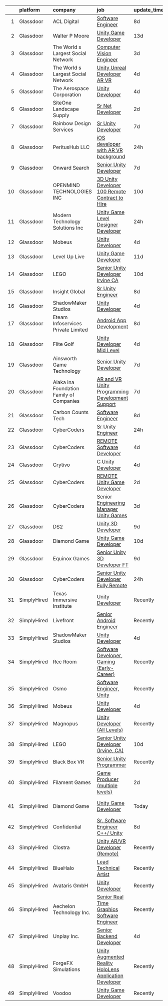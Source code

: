 

|    | platform    | company                                  | job                                                                                                                                                                                                                                                                                                                                                                                                                                                                                                                                                                                                                                                                                                                                                                                                                                                                                                                                                                                                                                                                                                                                                                                                                                                                                                                                                                                                  | update_time   | location                    |
|---:|:------------|:-----------------------------------------|:-----------------------------------------------------------------------------------------------------------------------------------------------------------------------------------------------------------------------------------------------------------------------------------------------------------------------------------------------------------------------------------------------------------------------------------------------------------------------------------------------------------------------------------------------------------------------------------------------------------------------------------------------------------------------------------------------------------------------------------------------------------------------------------------------------------------------------------------------------------------------------------------------------------------------------------------------------------------------------------------------------------------------------------------------------------------------------------------------------------------------------------------------------------------------------------------------------------------------------------------------------------------------------------------------------------------------------------------------------------------------------------------------------|:--------------|:----------------------------|
|  1 | Glassdoor   | ACL Digital                              | [Software Engineer](https://www.glassdoor.com/partner/jobListing.htm?pos=108&ao=1110586&s=58&guid=0000018229d2080c9331d60a79d32f85&src=GD_JOB_AD&t=SR&vt=w&ea=1&cs=1_046fd921&cb=1658559007086&jobListingId=1008006504066&cpc=2CAED5C921A5F994&jrtk=3-0-1g8kt421qk258801-1g8kt4228ghqh800-0e715c5c72a96dce--6NYlbfkN0Aba5oU64R_O9Kj8y6RMdSSFXuPwn88DcWu9IRDlipDHjxHIIFB0atBqVJ04z1yB3_TM3wiBreOqB1UT_fuMUZuFZWDeTse1ISPNdbzmukxmEuhJ-e3BL4lvVlNNrOuLCj9oVNZ2nxbeeqgJoi_wqtfBziHSvLfgEr6AcZalS84NdPxC2agnxBRphB8k5orhzJFBb_IVt1bLPzgMab6am1g7ne4ltmCfBiBM_iQ8nsG7ytxo3Indk_QP6lemweuOXMntTcVzYXmo8IBJ0dumLxMN3LMj8SWPTFJwxaGIfn4s7nveOny5ozz2zieEdqBVv4smfKIFBAIPSJrX-_vdEHZ465esu6WnjunRU5Ch1Aci6Sz7O6CCQpip1aJ6VXpvBYnlUdvmiAFHpgJrijS0NxBUwzhKWFYKtbWNM7u5-jQxl_pSyGEoT9sFjnqED1vead0xa_UEJZVI7cP8BXsF47_rt2_3-03ECzw0Gd43OjkxEsd8CV70w9z)                                                                                                                                                                                                                                                                                                                                                                                                                                                                                                                                                         | 8d            | San Diego, CA               |
|  2 | Glassdoor   | Walter P Moore                           | [Unity Game Developer](https://www.glassdoor.com/partner/jobListing.htm?pos=123&ao=1136043&s=58&guid=0000018229d2080c9331d60a79d32f85&src=GD_JOB_AD&t=SR&vt=w&cs=1_f6ad348a&cb=1658559007087&jobListingId=1007994178150&jrtk=3-0-1g8kt421qk258801-1g8kt4228ghqh800-a406b2601580dbc4-)                                                                                                                                                                                                                                                                                                                                                                                                                                                                                                                                                                                                                                                                                                                                                                                                                                                                                                                                                                                                                                                                                                                | 13d           | Houston, TX                 |
|  3 | Glassdoor   | The World s Largest Social Network       | [Computer Vision Engineer](https://www.glassdoor.com/partner/jobListing.htm?pos=115&ao=1110586&s=58&guid=0000018229d2080c9331d60a79d32f85&src=GD_JOB_AD&t=SR&vt=w&ea=1&cs=1_a06f75c3&cb=1658559007087&jobListingId=1008016092333&cpc=44CD5376B8534B8F&jrtk=3-0-1g8kt421qk258801-1g8kt4228ghqh800-c21374c0df2462de--6NYlbfkN0DSgjPPcnEdvoK3uuxfISLALE6pB1FR7YSHOr_tSg5_QGIhoz_2VqUepdcKLBLI_zSI5rPHLCmBGW7I1SK_7udTTJ3BXAPBxGEILkgmIHY-EsfBgN6v5C_THtSc2Nx7LlTPzmSznimamg2CYkT-E55Rwvn-jHTb3lK1wU_oRUkMEwwdf5MRqFvlgJg36Udg6YxlVk-KV5cFQB4MBhi7J3rg0zXV3hP-MV7OPhwkpFUGOgS0uVbzR27-dMR3mZPKmm5hE__ZPxdpfi6AUjjhzsm4EB4P7K0gaGxTIfm39X328En3Fnxwwf5q9l6FiR-P4mOSJ3H13LR06p1xTiO8M92kv7cjVFI3NRCvsCSfAc7ylklSOTzFEP-cEwoi5anuc4C7Lysoayr-JXUF1uHCPs77lEgH9Fji3YSTAWALWd3Q46kyrIz_rxG5fGt36m7yBAwzNssY8kwgtEgqmb5C_zrGvipPwPpXgg94fV1ig7VBYag4gCiF1z3RwK4YnblRPWmplPzKpNxZUmRG2YHkxlozuMukiRjQ8ebGzcvKbMGRsuh-rhwFmRs_zy0KohhsNAS5NncrEBRHGA2uNNs5y90f)                                                                                                                                                                                                                                                                                                                                                                                                                                                  | 3d            | Denver, CO                  |
|  4 | Glassdoor   | The World s Largest Social Network       | [Unity Unreal Developer  AR VR ](https://www.glassdoor.com/partner/jobListing.htm?pos=112&ao=1110586&s=58&guid=0000018229d2080c9331d60a79d32f85&src=GD_JOB_AD&t=SR&vt=w&ea=1&cs=1_e22f644f&cb=1658559007086&jobListingId=1008012651983&cpc=9DC6E4D8324653EE&jrtk=3-0-1g8kt421qk258801-1g8kt4228ghqh800-6a9687f16436b173--6NYlbfkN0DSgjPPcnEdvoK3uuxfISLALE6pB1FR7YSHOr_tSg5_QGIhoz_2VqUepdcKLBLI_zRvkDZhvtF_k8miCmwKmbQ_d86ghCkWK5Iyn9zY4XJYRa_cJlbg1rLK4zZUQXMOjDscXw6-RhjxJQyns7_2qNLXsUWksOCT123nD7wpF_Hivl8vz11EM2MF2nsAlUo6apAFKHfbMmwq9ICtX98QC3UEkrv0cD4muE3dKRt9wk7X6dVU-UUdNb2XkTWOb61i9y5dt08HkdCuDis-xJmCyhYmz6DZ49xD-AQ5cF9ycXlfBeSdDVdJD_4hfVhUBNTX-e65Hv9Co83xOjqIfS7cSY3T2VeMeIJQckUw-uJG8Vdl-Xbjn-bglJzAARofklj1LO46SyXC6BNcH9kO40DA2YTqHpjkX6h3J3oj-yHTOYPMQj0FtpXDKcIMv6_1nJtN2gHi9sANCTtvAMx8sQECYLFw-wBZkxW32NU6RVVYG8749fSwZTESopL_znB-XV5o0bhz00X1T2pbUIAkweo7E7XH8GTmqGO46ni5q5vRVS8IsLdnNUcsvs5nWDywb7DBsDzZ3vCvnvgTiRCdx19HhXpl)                                                                                                                                                                                                                                                                                                                                                                                                                                            | 4d            | Sausalito, CA               |
|  5 | Glassdoor   | The Aerospace Corporation                | [Unity Developer](https://www.glassdoor.com/partner/jobListing.htm?pos=124&ao=1136043&s=58&guid=0000018229d2080c9331d60a79d32f85&src=GD_JOB_AD&t=SR&vt=w&cs=1_4caa39d1&cb=1658559007088&jobListingId=1008012132764&jrtk=3-0-1g8kt421qk258801-1g8kt4228ghqh800-fef2804917813571-)                                                                                                                                                                                                                                                                                                                                                                                                                                                                                                                                                                                                                                                                                                                                                                                                                                                                                                                                                                                                                                                                                                                     | 4d            | El Segundo, CA              |
|  6 | Glassdoor   | SiteOne Landscape Supply                 | [Sr  Net Developer](https://www.glassdoor.com/partner/jobListing.htm?pos=111&ao=1110586&s=58&guid=0000018229d2080c9331d60a79d32f85&src=GD_JOB_AD&t=SR&vt=w&cs=1_cc767d52&cb=1658559007086&jobListingId=1008018293202&cpc=6FC5BA77C9A4CD78&jrtk=3-0-1g8kt421qk258801-1g8kt4228ghqh800-fcc33e705efec28e--6NYlbfkN0BVsixFmlULvrVjrGCDWzEhmv5gBx-GdJJMNrok3jEs-2GpYzHNuS9AlqbVNZYyjALesSuw0uS7Fjr4vmd_0rK20igKMM2wv1N8rCRW9IxxtTGIesTMf7NIRXijbtLBdJ5EjmgkVUiVKqU0ZjPonIn_ZIDusuXV10P68RC2Abvy-qaAF0Pja3jDtG_w-qeJrkjTqOdxppDl0hGiY6adUDC8qSlo-F_weU2AflEaspotkQ214dXN1MJ_1Vbnkc_Cq1gZAxpzUuM3_yOYL1flNX5ixU-3wKiiLxC4Y98lz-DTfUA7Y9cCdlBRB22Ftaav5XzK3h-DKvfH5jtF3Of6oD9kYqrH2OxfCcVX_Ymfj-qctJqAH1FpSVjiYL0NlZCLB4dscqF2r6UVwhSV1lzLPt-2K4Ffp9pnTA_xoIVKvvyx0P96KRYZEhp3ynRK_szoDttYzNilXuDQSgDj5Sgt4-HtCcwdePx7oeJl-LwO5czJEzJstKlFTOyVp8C1koNCq2o_etv2F-V2f6IyqpUfgaVaSCEtueGj37fafyOHqalDukCL1E5lAdK7G3K82IckE3dTSgp6J6IrAsACVi5rNm6aazhmWkOebpm-AFnznyIAXFWBwsx7fV9m0S4sQET77DmoxD8JIVRhjEYVVAdj2_-moFY1VYN2YpD7rfuA9pQXqJ6gQ0bVnKV8wiEHff83u61TvdDvl6mfFNclaBC0eMMC_wbPTf4rqkg%3D)                                                                                                                                                                                                                                                                                                                | 2d            | Roswell, GA                 |
|  7 | Glassdoor   | Rainbow Design Services                  | [Sr  Unity Developer](https://www.glassdoor.com/partner/jobListing.htm?pos=120&ao=1136043&s=58&guid=0000018229d2080c9331d60a79d32f85&src=GD_JOB_AD&t=SR&vt=w&ea=1&cs=1_6a2fece7&cb=1658559007087&jobListingId=1008007915028&jrtk=3-0-1g8kt421qk258801-1g8kt4228ghqh800-bd6aaf863d3efcb2-)                                                                                                                                                                                                                                                                                                                                                                                                                                                                                                                                                                                                                                                                                                                                                                                                                                                                                                                                                                                                                                                                                                            | 7d            | Remote                      |
|  8 | Glassdoor   | PeritusHub LLC                           | [iOS developer with AR VR background](https://www.glassdoor.com/partner/jobListing.htm?pos=105&ao=1110586&s=58&guid=0000018229d2080c9331d60a79d32f85&src=GD_JOB_AD&t=SR&vt=w&ea=1&cs=1_8a862df9&cb=1658559007085&jobListingId=1008022834094&cpc=AF770993EC679D41&jrtk=3-0-1g8kt421qk258801-1g8kt4228ghqh800-155ea9628b3dba64--6NYlbfkN0BBGG9LMNqL16EzDx9S3nKk4b6IwprgSJginr0DZD_oW6Mm3uCrdklJPAZ0sror479J7245b_gdtYKpONdLo2yvJ6wBf5LpGacMaB1z4nVwTpF4LlMzEpc1MXSmbH2mziL-YH1UIBZ2vx4JnzSOlAk6Qfk54gXWIs65EEES9GWvevapAV1Wa5D5MDHBzPUz9AJiT0qW11zp8ji_o32yLY9fC7buhOmdLgP0qftZYGo-IiuhZrcJuzaALjMU0GsW6pl9HKGQ6cBhvZUv2whQ5yLY_1jDbQPwLG3LjXnl7darSnfjjraURfbPmHZB8s1z4F6dLYoDguf5F4fLEG-505y3JKMiBBFsGqKMmNtN6H9TQgAb5Q8HrpxwFOuOUuPeESJemCnJ7-u6hj_6dapvPQljhKEC0867pNukk2N5kwTBuFh-He7Y3UOEANMsJLYpLy60JokUAnoyfv4g307P6cUmMg4bTWwSOZg2H0fCtYwpbal8dRcc746XXU3TwkpJW8k%3D)                                                                                                                                                                                                                                                                                                                                                                                                                                                                                                                         | 24h           | Remote                      |
|  9 | Glassdoor   | Onward Search                            | [Senior Unity Developer](https://www.glassdoor.com/partner/jobListing.htm?pos=102&ao=1110586&s=58&guid=0000018229d2080c9331d60a79d32f85&src=GD_JOB_AD&t=SR&vt=w&cs=1_6b64e740&cb=1658559007085&jobListingId=1008009126466&cpc=48866614B099111A&jrtk=3-0-1g8kt421qk258801-1g8kt4228ghqh800-a00b5ca1fb24b99d--6NYlbfkN0B7YoEZZ2QAGDyEGGmBPAUWSHc1Mt3sMCn9FehKcWA3w8FH2hNAUDUUK56wYZ9jEGsXCxu_85K9uRy8dOwbEGhZNxipk61hwP0-Sk-yec9ZHp0cveDUNV7Ty3Fe5lxwgZMJjTROxwIX3CoB0-Hqf7feHG1fmuiRwJnHwyXuPo0Qtd5iv3CyJ30l98QM4oVumvjf02z0GDTGCDIiWBzoAXcK2ec6PCJVRJZT-G5UKWY8wumcvgCf0Zi4KipZgE9CSuZ46eDOZ4QLq95xzB9F8n5v2ORhLKhOCsyKZ3KtvU3LjNhQpdfObrANHZvcedidaASeUIqGZtEzskseQpQ9yjiQkqX0tYp8JRV_80ntQABWmt-FZxmWA6PO0LvfFHMr7V8ECja5Mj__lQv8c9zWHhasW3CR_7gWTwifwDYpjM0rFdHiS6mrW9YA1IReP-F_7gFzWzPTA3Otv-0Nv6GEUcZW6tBabvwWuwYq00_K7YyfRdHpPkJoGofwD2tvlhQeTmiw_dV9KB2-f7FJVmb0CXy7wEFQ0yf1ydlK6MGukDqkVBwdW34vQUvqEb1tNwAUBFsA3okKIQUAVN56G9Wcj5VzUT3384iPPJk7EtYne8zPeh2zydBdZ_e3S3qcZBJSFNvwiRuQs58nNMGtaULCYxz0wqkgZQ5vC2cddz0NW7NPoOcv92P2_-TEIwULgajzaitNB0Ta4USChQCF_QHK9jSSWOtXQsg2er1eNV2jnbtKS_QuYUhWF3S8V6NioiDP_AXEyvF2tjfQOZtoNv3ThPAvniXgd2fI04AEd7pEfxA7Xgmp1Nh3x5ijZWHCtOXPQ_24VZJhZs1MyM2AyY5hOla2I4iA9gxBDCUHin67X_iib04xUP5m3zevl0wP4voG96RJ8vZzmUqAePG2UizlfXjt22WoazldnIh20lHE539z8bMN-jLPHwqcfeInzPSf46ppN9_1Q1e2df3TVD2-sXKXo27ojB63hjXxYgI5WXqD-yCmXHaX3Yrx)                         | 7d            | Ontario, CA                 |
| 10 | Glassdoor   | OPENMIND TECHNOLOGIES INC                | [3D Unity Developer   100   Remote  Contract to Hire ](https://www.glassdoor.com/partner/jobListing.htm?pos=128&ao=1136043&s=58&guid=0000018229d2080c9331d60a79d32f85&src=GD_JOB_AD&t=SR&vt=w&ea=1&cs=1_8bc45aab&cb=1658559007088&jobListingId=1008000703771&jrtk=3-0-1g8kt421qk258801-1g8kt4228ghqh800-bcf0156a1cc1610f-)                                                                                                                                                                                                                                                                                                                                                                                                                                                                                                                                                                                                                                                                                                                                                                                                                                                                                                                                                                                                                                                                           | 10d           | Remote                      |
| 11 | Glassdoor   | Modern Technology Solutions  Inc         | [Unity Game Level Designer  Developer](https://www.glassdoor.com/partner/jobListing.htm?pos=130&ao=1136043&s=58&guid=0000018229d2080c9331d60a79d32f85&src=GD_JOB_AD&t=SR&vt=w&cs=1_0c8ac1fa&cb=1658559007090&jobListingId=1008022343290&jrtk=3-0-1g8kt421qk258801-1g8kt4228ghqh800-4a354df7e5f6b8c4-)                                                                                                                                                                                                                                                                                                                                                                                                                                                                                                                                                                                                                                                                                                                                                                                                                                                                                                                                                                                                                                                                                                | 24h           | Alexandria, VA              |
| 12 | Glassdoor   | Mobeus                                   | [Unity Developer](https://www.glassdoor.com/partner/jobListing.htm?pos=121&ao=1136043&s=58&guid=0000018229d2080c9331d60a79d32f85&src=GD_JOB_AD&t=SR&vt=w&ea=1&cs=1_61eff997&cb=1658559007087&jobListingId=1008012455848&jrtk=3-0-1g8kt421qk258801-1g8kt4228ghqh800-8725804754ef9c43-)                                                                                                                                                                                                                                                                                                                                                                                                                                                                                                                                                                                                                                                                                                                                                                                                                                                                                                                                                                                                                                                                                                                | 4d            | United, WV                  |
| 13 | Glassdoor   | Level Up Live                            | [Unity Game Developer](https://www.glassdoor.com/partner/jobListing.htm?pos=104&ao=1110586&s=58&guid=0000018229d2080c9331d60a79d32f85&src=GD_JOB_AD&t=SR&vt=w&ea=1&cs=1_373afa19&cb=1658559007085&jobListingId=1007998297243&cpc=42BEC95245890617&jrtk=3-0-1g8kt421qk258801-1g8kt4228ghqh800-25709eaea19f08b4--6NYlbfkN0CvahHJL5dpwIe5nlYo2UZJB8CTXAEl9vJAxrd3EfdRQTsMSQezOrtTMBqU6ULetrn0kWKrj3WMZ_Zw7M8i1tIU5GOLAEookl2DAeI1XSX4CuoccEQp393OXUCbGbTct8FADhPwjvcMG2ENXgxGXjYu53qekhMum-_e2gNGa1zEKheMz6EIdBpvkc-RQwDEgUTKSd9G7lAeQr5Ul0Ba6-nlJfU0DqZeVm9qrP8JhdUYnEQDiGGXnTgeRuk2hL4YD8QMuGBUGbSD2t1UE99vRei1Xuqe3hxUY6a5xkWdZTSgvr53LPlOCBYVqxTKVHTsjBU0kU0b4aKx_T1VBZmbAwU-wjdmIuASKLMXj-n1y4g4-b0aUFHjmPnPedZHqD9TPhJJcqa0r7yMwjpJ17zVXwKXHuYZcFWQAQXwZheoGn4_l4XA_-d-B9RLS3KNAbtnNCEFhCMfteW793GAtLNle5unhEx4ADVm98xYue1JNhzNThhM1vAdRnraTx3lqPcOZdM%3D)                                                                                                                                                                                                                                                                                                                                                                                                                                                                                                                                        | 11d           | Issaquah, WA                |
| 14 | Glassdoor   | LEGO                                     | [Senior Unity Developer  Irvine  CA ](https://www.glassdoor.com/partner/jobListing.htm?pos=127&ao=1136043&s=58&guid=0000018229d2080c9331d60a79d32f85&src=GD_JOB_AD&t=SR&vt=w&cs=1_7bbf2780&cb=1658559007088&jobListingId=1007999225634&jrtk=3-0-1g8kt421qk258801-1g8kt4228ghqh800-c00448744aef7b79-)                                                                                                                                                                                                                                                                                                                                                                                                                                                                                                                                                                                                                                                                                                                                                                                                                                                                                                                                                                                                                                                                                                 | 10d           | Irvine, CA                  |
| 15 | Glassdoor   | Insight Global                           | [Sr  Unity Engineer](https://www.glassdoor.com/partner/jobListing.htm?pos=113&ao=1110586&s=58&guid=0000018229d2080c9331d60a79d32f85&src=GD_JOB_AD&t=SR&vt=w&ea=1&cs=1_dd828119&cb=1658559007086&jobListingId=1008006008863&cpc=FA84DF7EA1EC2398&jrtk=3-0-1g8kt421qk258801-1g8kt4228ghqh800-90496938cd1a08c9--6NYlbfkN0BKkHZu3wF05EeDimN_p6sYpKCMArvwa95YdH7UpkaBCgHzxp9Is74qxSOFHe9rjiESEHFG7uHJFBRdHn15XhRg5kVF65MFIbQYQDIM__9-kIGC204QAPDKP7mfL4-pO1NFvpQgZa0IN1pmRfUl2Hg41IEJeJASAqpgnyak1_oHxTgcsSFmlXkO0a-hW9AMRezypU5ngKmwm7ocsPvT6EAHQNRrMxEKBK_MUijYYgJLKHqzEnAQcprjvrr5P5xJfyGw_3aIXBvZyTV-GiLC7c7Jl5ftYBHXLzSDxtY9t1FB4mnpmLyPrN5BSoO93dKzxgsxv9eoShJ4NM1vDAXvL8d0_OjqQcBuO8IpgN11lur1UuPK6A_JD5Y7H0CYkdc7e60W-KbxKySzSz_7Zf-3he-KsqCcehA6iE-BeNFpIUNsyWWPi7-xv7IEZHiXs56raLKIVN3Kk2HSFZwDWLoxP1-fcta5Q3bcaRhADbePxObwZJK023EV-xIn_r5Dgh0GhLjDdURN5eA3BA%3D%3D)                                                                                                                                                                                                                                                                                                                                                                                                                                                                                                                            | 8d            | Remote                      |
| 16 | Glassdoor   | ShadowMaker Studios                      | [Unity Developer](https://www.glassdoor.com/partner/jobListing.htm?pos=119&ao=1136043&s=58&guid=0000018229d2080c9331d60a79d32f85&src=GD_JOB_AD&t=SR&vt=w&ea=1&cs=1_a9b17906&cb=1658559007087&jobListingId=1008012133994&jrtk=3-0-1g8kt421qk258801-1g8kt4228ghqh800-47599d259b71b965-)                                                                                                                                                                                                                                                                                                                                                                                                                                                                                                                                                                                                                                                                                                                                                                                                                                                                                                                                                                                                                                                                                                                | 4d            | Remote                      |
| 17 | Glassdoor   | Eteam Infoservices Private Limited       | [Android App Development](https://www.glassdoor.com/partner/jobListing.htm?pos=117&ao=1110586&s=58&guid=0000018229d2080c9331d60a79d32f85&src=GD_JOB_AD&t=SR&vt=w&ea=1&cs=1_fb913181&cb=1658559007087&jobListingId=1008006527467&cpc=2CAED5C921A5F994&jrtk=3-0-1g8kt421qk258801-1g8kt4228ghqh800-05383e8359260793--6NYlbfkN0Dh7uhyTJ7ceVX9cxrhRzkf3V-ashF7vV1FDMtoY4ul7WmHnca46Sdb1uL5D_1w7uZpB8dI8SJgJC4hBpvuLOgsCEs6NAswkoJzi_6T96O0upM3K2ddhyUSSrTgyDNjEVnOhIq2tTP5YI3BYfxbIXQvSXy-Kj3858Yj3Vw5OnRDHCeOOHWh-8ot9FkMgaPHiPnor4YPujmNAUChgbavR-NufpGPTVmM2vSHD3b-fz0LYtHxsyGqba6keMv8WGMkTLaLxzgC5DmHMqHZcXbNDY-g5nTGd5RXYlWe6L2sE3LjqdQitwZt5vb04K95ZcU7MQGw6xJTmWHI6jFefQqUkTEN44jTexnxzyLfazrdbjdD-lLbL1GdNmy2T4rz3PiC_3tUJohNjHyMPMgcghP5oGMyLFnQINGMMBk63VstSjoIu4ktco9tG9CkMWDMgjEEoeY6TV9n_fdco-8zaKe1cCyE_VZNBkQdtVciHnSxiN8upE7M73370xgCS2MMvlq4BpHGe6g3d9lQLg%3D%3D)                                                                                                                                                                                                                                                                                                                                                                                                                                                                                                                       | 8d            | San Diego, CA               |
| 18 | Glassdoor   | Flite Golf                               | [Unity Developer   Mid Level](https://www.glassdoor.com/partner/jobListing.htm?pos=101&ao=1110586&s=58&guid=0000018229d2080c9331d60a79d32f85&src=GD_JOB_AD&t=SR&vt=w&ea=1&cs=1_65fc5cdc&cb=1658559007085&jobListingId=1008012200941&cpc=92BEE8AC7E71C1CB&jrtk=3-0-1g8kt421qk258801-1g8kt4228ghqh800-2ed91eb2bff1af8a--6NYlbfkN0D_KRozbKJx95I3LRYgbj09bqBDFeyQG4s8tCOB31p2DFF3XWjUbq1KyFIz2p5qTCcJE-tfDGeItgF3YqsHxqmWmv_fe83BmlIU0WgDu5uJxBbYiuDddGZhBDpUzgYV_vmtzXvB08EMIDWI2OXG29cWyCnCkApuGpnUrcgpkVhp-EePomp4q814zikpbXCgdd3E3UYfEwGrzcmitQkkrlE96yCqvjWAqaCPK6EN6UJjpHkvdQg30bhozd8VtMHWB1N_coW6D1dzhmvLcH223vbLADUJjr033H5NT5BA8uKvIxA09593TBazLDmZgJXZs-i2AA_IWXe1DOqBvg2eC_LgayA7K7NZOViVapY2i4TCw2Vsn3l176kKru8y6xBs03vEaA5LcgFb-imjdye6dEWMZP4j6XxRe5v1FQzRrKcQWbIbP7KF-ORSbjknk154TXOT5hJtYHjOKY-_q85tDoaxiYYoSKKlnCOiqJkkUKjbDADUQWmb6r5KFtJ0K-hnHZA8krh8ZoCT2Q%3D%3D)                                                                                                                                                                                                                                                                                                                                                                                                                                                                                                                   | 4d            | Dallas, TX                  |
| 19 | Glassdoor   | Ainsworth Game Technology                | [Senior Unity Developer](https://www.glassdoor.com/partner/jobListing.htm?pos=122&ao=1136043&s=58&guid=0000018229d2080c9331d60a79d32f85&src=GD_JOB_AD&t=SR&vt=w&ea=1&cs=1_11c0b929&cb=1658559007087&jobListingId=1008008228206&jrtk=3-0-1g8kt421qk258801-1g8kt4228ghqh800-e4ab6642d59f7f91-)                                                                                                                                                                                                                                                                                                                                                                                                                                                                                                                                                                                                                                                                                                                                                                                                                                                                                                                                                                                                                                                                                                         | 7d            | Las Vegas, NV               |
| 20 | Glassdoor   | Alaka ina Foundation Family of Companies | [AR and VR Unity Programming Development Support](https://www.glassdoor.com/partner/jobListing.htm?pos=107&ao=1110586&s=58&guid=0000018229d2080c9331d60a79d32f85&src=GD_JOB_AD&t=SR&vt=w&cs=1_26402a61&cb=1658559007085&jobListingId=1008008179347&cpc=280AB1FAEDD8D536&jrtk=3-0-1g8kt421qk258801-1g8kt4228ghqh800-1a5c3b0624205735--6NYlbfkN0ChVmeEeaXfnw-D8ZhSBdgPTvIDVQB7yRHpNgp4If4E6FrBwtCQqberTJMHU1ejjQVrSlu7gcF4s0TOADoLFHl9hHoXrx-KEyxEwLS_QdQc51h4fVsgPMIhs8t73MRQSyvC-lYrbXLVA293Zx_8E2RsEz26rpxkz_1ZcxRRZFSGkWXVZkhzqpAfvlACiTYSLbnH0Iw-aLVuePARzyaAkqXxvNOcvkzYpv0jRbMcNL7IbDxorq0GJTQlC4fgyZ2CiaacjFgjBgn_ZtoSyji58MMNR8DBGL1h1LGfYj_dEQ4OUxMYm2wFLvXVG2g1QkLZAAYV-GPFFcTyrmwYi8kQ8B4JhX9LRTZsH_dKZs66p8zpAVeMCUhlVow2cbMmzXs3zlJCoPkLJFgrZhJ9T7Bi5qr1XF0OoFaVzETclBha_NuCpIQ3JD7da75LuuL4EBSZtuyE4H6hoEk7lLQmfa4ZbYbVcMGQL18lGr04x3usOpLKaIiBra2gXNiEJ9wduGXL82CSETaKuofC5l0B9wD7fP40ZfMRPPt9jTNdiSRpCxUo0gTpUB7J9X97jpQCj_6mYa6JtZELn34cAA%3D%3D)                                                                                                                                                                                                                                                                                                                                                                                                                                    | 7d            | Atlanta, GA                 |
| 21 | Glassdoor   | Carbon Counts Tech                       | [Software Engineer](https://www.glassdoor.com/partner/jobListing.htm?pos=114&ao=1110586&s=58&guid=0000018229d2080c9331d60a79d32f85&src=GD_JOB_AD&t=SR&vt=w&ea=1&cs=1_bf98f055&cb=1658559007087&jobListingId=1008006459675&cpc=2CAED5C921A5F994&jrtk=3-0-1g8kt421qk258801-1g8kt4228ghqh800-216a05cd36c02695--6NYlbfkN0DjjPI35Z03c8N8k7P7mSDxPcaIT6a13kRrVpzrT9Zo-nyt9_gIAhQ8g2igJob_A2Mr12mpqyGYX8W0BEhgmPGUwqgdzE40FuyhZFaOI5Tg7ArrX87FAVfhLbCsZQqmosPJWg8U8SfPnWPMfrDIOuFGqJAuDPQhoscCFx9L6lxY9innB0rIPOn0PYw5uJi-DT9S4ysd2LTUuHqKDb1ILFBX-exgExaBzqcAfNjf9rLVC0D7dTj0LMhACTLhaFzWsT-5Kp9LyYIiUHR7YfeQNoPDIOQb4ZrEtaEAUdIGXapil21Jlp-BH_ZByhmL0hBou6H3pp9tT8N753PvqYg078GLCiyrQfgEYd_LWpjd80bpEq8p1mDmqPP8so3aD1RJHkCh6oao_AjBYkJBwjJhQvV6k12R3eufFb4yJ76GuySZFJdBnJ16EYoS49NDUKsltwhD15BhKbk67tPWcHBDJ5VRa36GBkMD5pBUi2sVXPB6OsXcF017iFYBQA5i3V_DHLM%3D)                                                                                                                                                                                                                                                                                                                                                                                                                                                                                                                                           | 8d            | Remote                      |
| 22 | Glassdoor   | CyberCoders                              | [Sr  Unity Engineer](https://www.glassdoor.com/partner/jobListing.htm?pos=110&ao=1110586&s=58&guid=0000018229d2080c9331d60a79d32f85&src=GD_JOB_AD&t=SR&vt=w&ea=1&cs=1_5ae44c50&cb=1658559007086&jobListingId=1008023224670&cpc=47CFDC01B3F81FAC&jrtk=3-0-1g8kt421qk258801-1g8kt4228ghqh800-74fad57d25c35d1d--6NYlbfkN0CpFJQzrgRR8WqXWK1qKKEqALWJw739KlKqr2H-MSI4eoBlI4EFrmor2FYZMP3muM0rsFs5SITX9bmop0MS7Ti0HuNKDko5pZICA5LBvxOtPyXrkxA-P54hKqavBIeFxEiwqQEBG7aQptDB321do8j19kJA_agYY2AGV4o3HF90woemLX9wDcP4NcC5I3Lx95JgQ9fayQegu0CL9t_AhG3PXg5sYZJ-y_a0rFne7Fh9INzjT607-9zZvazzgAShTLPnBRF3hIm7JC-huUaOCBszf3YHA3KtCZL4FOaNQBih33m9a3BDezeUxWXkggOVfQz3Z63wqMIOAwdCID8iPu-ryoQQhJ5_ZAsycNgJmkg8uMIciJu5xHKkk40jpYqND-P0kdpGXYH2YaMqKRU9y0WHrJZmNTAJot5oAk7-9Reg-s24N_2zlr23-FPtmCcwBqx-85U3dKpousuQdMr9Wxu-dkFsmLCJ49QoLdKRnIoQSsz5QviSPm-rE7VF2WkIWAO437c7rBeDLz4ul1oeFDr4ucRq7znRc8dbwB6-tQWfwEptAC_URH0Tn4iYBshDcTGBMcfJpNQn1llRWw0ksOCEVmotJAMPzUH4f-aZOZfuUbSYtz7fsAbc-1GI-xBIPf0xUP0VgKXNFEDn_b3NeloXBgvLelLXwYGOngCWePVZpUaQndwWsoUqbcaUqy1mGGhzEIfMn3P7Wq3Qh2FxlAHiUZ8WeSqYEVvNfhn92JUnL60NM8r1GiX2ZkJhsGuUP5AfTnWxizsRpfucklq_WbCG2chtKCLxG2m9s3ZOcISefVV_nIkYYs3NTG0RYql_xcNfksyfVAwdLLx-KcoI7iKZJTkILzYDLSzqr4yvInX4XPQciZKeACwjZVJYCewTQOuFGWXiLtZ80dQLi4sXrbMj6vMkf41iS7Zpd7OXtyMGQpEFI5TOutEZclAuEymmL-rNAOLIsfsP4qVljLlD-5yCpDLaw42euOjqbdinR5AIow%3D%3D)                            | 24h           | Los Angeles, CA             |
| 23 | Glassdoor   | CyberCoders                              | [REMOTE Software Developer](https://www.glassdoor.com/partner/jobListing.htm?pos=116&ao=1110586&s=58&guid=0000018229d2080c9331d60a79d32f85&src=GD_JOB_AD&t=SR&vt=w&ea=1&cs=1_0ea70c5f&cb=1658559007087&jobListingId=1008012922693&cpc=F4EED0218A761C36&jrtk=3-0-1g8kt421qk258801-1g8kt4228ghqh800-69885215f3a5a2c7--6NYlbfkN0CpFJQzrgRR8WqXWK1qKKEqALWJw739KlKqr2H-MSI4eoBlI4EFrmor2FYZMP3muM0VPgwL63opATyZ2ivCLgX63KBJPnh0IOBDVzVOINB0Z2HOZ_H2DdZG7rnUDAXjqugU4v5Mu83PglTjslqf4IIUbnENirNox_IfEivi8yCOwNUS2k7VxVViYsbVK27EtlrEgL1dcebJwzBPobFbdKMCTCgi9BQvPgjE-6SRMIwSpvT0NqJeSXfd3Yj16JXMJ6hAzub6k8MYAfdiUtvHoCv575bOrl8AMub111nGOEr4RCJBDUU944aAapIH4oLZXVzdotJFcndnRr-JrsrL86QJH9YcmV0WHsg0gmW1cN4rq4zQRx0_zeXrPgziaU65r4Xmz6nMvarFgWetZ_ujpAa4eQQHaSbG4ylIQcy2RuAdA9d2cnUogsx7HtPwLUA38mYMvDFOvueudhUCuflTTGrcpTJlKbroyqe-IVTCzlGZYkx7H-5WGJ_1A8-HcaHeSLGPPDwBXsMYpuvzdcnQ8O84c_uCje9qQJWHY96sGvUW4CVBurGAMJqLRwHVtvvLq4EH57pj5Ik4k4djoRGp521fQU18dYjRLjTX3e-vOCjFxp67bBkHMkbwsDhbmmtGBiWCGMnGN8WxMTJlYs0fWhOz1LnqtqUoRmTw7M3yFURn6vhs7vmB8HwfEwzBmGX69v2fxEgFC_bCri0GRDZ3q-CAtXc3R-05hcSlFJBLohWbO7Xs73ylqOrEjPiDjNC-IgqVkfDu5wP2YNgmL-mMjHrZnHKSuviXGOn1cNDZURJSryjz1LSqNxC5BgvTEKdOdaXITSbBD7vQsr0Q4tg7Sj4ws7ZHoLUBRI6vav3nXXe_e_fPJ5xPGpPPVxB6GQNiPr01N7tRYF8QVOacIri2lONdDMaaiJ0iAWAyVg_ghOcwtHyREHnbqb0FP5uIximPmd73sups9OSA9uqFHhxxC_9QHTe32MMa9ElMu1ShWJIKTw%3D%3D)                     | 4d            | New York, NY                |
| 24 | Glassdoor   | Crytivo                                  | [C  Unity Developer](https://www.glassdoor.com/partner/jobListing.htm?pos=129&ao=1136043&s=58&guid=0000018229d2080c9331d60a79d32f85&src=GD_JOB_AD&t=SR&vt=w&ea=1&cs=1_d51fee6d&cb=1658559007090&jobListingId=1008012537164&jrtk=3-0-1g8kt421qk258801-1g8kt4228ghqh800-65537319ab90b10e-)                                                                                                                                                                                                                                                                                                                                                                                                                                                                                                                                                                                                                                                                                                                                                                                                                                                                                                                                                                                                                                                                                                             | 4d            | Dallas, TX                  |
| 25 | Glassdoor   | CyberCoders                              | [REMOTE Unity Game Developer](https://www.glassdoor.com/partner/jobListing.htm?pos=109&ao=1110586&s=58&guid=0000018229d2080c9331d60a79d32f85&src=GD_JOB_AD&t=SR&vt=w&ea=1&cs=1_262f5361&cb=1658559007086&jobListingId=1008017849221&cpc=F4EED0218A761C36&jrtk=3-0-1g8kt421qk258801-1g8kt4228ghqh800-a2f761dae338475b--6NYlbfkN0CpFJQzrgRR8WqXWK1qKKEqALWJw739KlKqr2H-MSI4eoBlI4EFrmor2FYZMP3muM1MdiAdE_pXz71YOxaHuhoIuXuvhFt4Xo_qKNJ1x_hDE1u1f5lyA8U_dZxj1UjEF46x_x77imDtnJo7jgXifpMRMLuGwMGqAovgdm_LaH-5TDvZ1xmgW3CDhKU8991RGtxLOrGhTQfjaUUsr7eOoGfKZONKOH64VHMRHBajoUYtZTWSYI5BOd8IzcVG93QC2nKXmwW-go_4L1ouvRvRXI8v9NfLp-l-FJ3a4rYZS5tjO7hT8pV0cJl3NM9Ozz2QUdZOYrBcrjgN8_eaXsELRrbFGIQ61kBD-jP5JhZ6j7AmXM9n7VouDg2CUaveVYURF77KAEDfo8UAWjaKGUwlc09L6dYCysNm9RihE_cciowu5mzL1hfbf1Sm6qxv2a__y0Q6lfuaLfdLldQDG5YShbkhXrXARwBwbBciu5hroLGc_IqWoL-CnScmCctf7ypf0GJTrJf1yobxF6oVCaqq4oIH2AqLu7QjT71RI1H0K1CDva8ZLy1fdWgFzCgrfFXilkVotY9ZKLYAb0_GIr7q4pbvMWV5AxufW-Yhm8liV-csJd7IawQfoB1X-x_c5qIP9V5w7SYL1abo3zDMuX567nidYUyzZmH2hN_wFhTmxp2B_6UbJMdPa-I27gkkwpGHoBL-Opz44F4isBhhSBVsCh6s-tyuxpf3lJkNVBfwHhkN8u7lXIzMPbbIRpdxlBmX4fRUkXsU8Us0Lr5P1qOrCW68CXJov0r-09TxHLWRRcsqXGsGTRwraNInPl6_Cj39ULcSRl9YfAVdpcA2KLhmWzmGlRBjzvjE_9DkW7shxeUHEGXMHV1XdZk_RWfVtWkCxVGg7UZO2lqDSBO5ekS0azMhUCtVidUGg_rACKxl5imNBPeKv3-Qrgj4FMs6BAH5Lp_IWNsb2NJ7VqCQna5RB2lTyUTdePTM4OFhb-feQG7AbgKanusXM8mLijJZuJqpHYc%3D) | 2d            | Los Angeles, CA             |
| 26 | Glassdoor   | CyberCoders                              | [Senior Engineering Manager Unity Games](https://www.glassdoor.com/partner/jobListing.htm?pos=118&ao=1110586&s=58&guid=0000018229d2080c9331d60a79d32f85&src=GD_JOB_AD&t=SR&vt=w&ea=1&cs=1_4d1a0e3f&cb=1658559007087&jobListingId=1008014537932&cpc=451933188B21919D&jrtk=3-0-1g8kt421qk258801-1g8kt4228ghqh800-f17d57bf5b86b9a9--6NYlbfkN0CpFJQzrgRR8WqXWK1qKKEqALWJw739KlKqr2H-MSI4eoBlI4EFrmor2FYZMP3muM0EbdS4cIJPNFcdiH_wtwqhT3QJfbdZR4SOPr8vrlrn0fm3p27ORzqiwMxgknpB8FaPwaeZ99IzI96WaL-z70TxJvfP4m8KyUKdg6CIbmh7FMTCue73mTxH37fzDRUCu688JEZnQnwbHdYzimwJyzJe5UsbQXnh5dfH5B-HkSCnp6d-m06iEeLHEJ8awCnU4pPa-hNDSur-QCqwb6dDEw8Z-HIQUuiIHYREalIs0wROALohFRqcQQO0Kqmkt8Qgwt8lnwZOsxi3jLP1vV06D5S5VtWSz_DjaLN0Jw3foqy05Z29_0LCWqnhK4lZ4nlg3fwfTLzM8szRITLBiIigunTlgFyb0_yJoHayP-nBD-TfuKjfwKSb1APFm4hvzU8lgjAdMerRd41cKWPnMyW4ldaPWSJGYgetEDjSTIKI7TQOTxYtvPLgnz0XsTw8Ao3UYCqM_9deZ1bI_OHiLUnhDFngci6uk8XS-DHKYh1Ev_bRh5javmqrtffgkKsmLbb89vncfy-cl_V70DVNcOvWOSarnrWd4wbEz8YiDNZtQN2x8wEyi_0p8vBl0xyisf8F4J9JzN1pFhrOu9jNsSobwIFemf8zy_UU3qqzalC723ZRIEFPeQxm5gJZwX5Fen9YhK3N8skg9NO26fULatd5TffevrtVTMBepYHNx0AQK8OrYY0iRpshxwy4HOw1EMDC9fmxjMIGBjdCcDsZCYg3Utm7koUphVsMDumBWYk-U73igNl-jcw4fHvvOQJtZBHY-MxvJ2-UCbz1E3pvSI0Yu3wxag9dHCm2pX52lZlZ5Fbjb47xbWfoMCbGD8yHUVQk7d5NK-2-TN2vkM4twRbVK9OqWieb-9-j3Fhi2BxtTocF2c1pXyVcSNuAiEAg_yyIRKwcvihNPty2GpqceSzMrFhFymJrlDR726sGlcra8j-IFA%3D%3D)        | 3d            | Austin, TX                  |
| 27 | Glassdoor   | DS2                                      | [Unity 3D Developer](https://www.glassdoor.com/partner/jobListing.htm?pos=103&ao=1110586&s=58&guid=0000018229d2080c9331d60a79d32f85&src=GD_JOB_AD&t=SR&vt=w&ea=1&cs=1_6ff2f588&cb=1658559007085&jobListingId=1008003789277&cpc=8A48E7D5890B96AC&jrtk=3-0-1g8kt421qk258801-1g8kt4228ghqh800-3dc75a4ae4966aae--6NYlbfkN0BKZiTU3MWSf2834NP8-BeeJRmueELpPi8r1E1YtrvsfHIZFXDrlmQ558dKnDmfieoIbn97QAPoRW-TZ4mkqvqP2tqzRnsaUdrNmaIPkW_IKr_b80_HPUsdUYmP5ZWsVs3gTiWr6j4NWSiCx2g7a77tRh7VYoXUMP1SO6_vUSlwwpxN9kSPQ8zkOUvjLEvmMQ_6fZpvINMUCJF0_JEIYx-kJJxtYVlbdoLMg0njY9Q9ZAn6ih0tv3Byw9y1aBLk6iLUyrKYnz86LxPHh6Qf-hdqZmrx2qooMGhCZzgP0RJ7SBOXi7XP1MS3Dw1Fw3MRtflFFhKqMunZgCWZc2tlGjzl-yNuPd3o5EG8iVHB_P_gEsR3SbOPf_Rx8w6mybIVNpo-JvASpG-gLyCusDGLiB7q5FWddSYwJb01tRS2arXzYPR_I49ZXzBcVb8y0SUvrspjs0-b2pB7Esx_fc5zrmXT2Hs0cnQ-znGIiXVXy11rFh-hYKgoM0FH4rdqZgKWcWLJCB4BHA4SmA%3D%3D)                                                                                                                                                                                                                                                                                                                                                                                                                                                                                                                            | 9d            | Niceville, FL               |
| 28 | Glassdoor   | Diamond Game                             | [Unity Game Developer](https://www.glassdoor.com/partner/jobListing.htm?pos=125&ao=1136043&s=58&guid=0000018229d2080c9331d60a79d32f85&src=GD_JOB_AD&t=SR&vt=w&ea=1&cs=1_96acc22b&cb=1658559007088&jobListingId=1008000353360&jrtk=3-0-1g8kt421qk258801-1g8kt4228ghqh800-0d414f8dbf91ec3c-)                                                                                                                                                                                                                                                                                                                                                                                                                                                                                                                                                                                                                                                                                                                                                                                                                                                                                                                                                                                                                                                                                                           | 10d           | Omaha, NE                   |
| 29 | Glassdoor   | Equinox Games                            | [Senior Unity 3D Developer  FT ](https://www.glassdoor.com/partner/jobListing.htm?pos=126&ao=1136043&s=58&guid=0000018229d2080c9331d60a79d32f85&src=GD_JOB_AD&t=SR&vt=w&ea=1&cs=1_8441a4b1&cb=1658559007088&jobListingId=1008003082129&jrtk=3-0-1g8kt421qk258801-1g8kt4228ghqh800-998934cf1a1a27dd-)                                                                                                                                                                                                                                                                                                                                                                                                                                                                                                                                                                                                                                                                                                                                                                                                                                                                                                                                                                                                                                                                                                 | 9d            | Remote                      |
| 30 | Glassdoor   | CyberCoders                              | [Senior Unity Developer Fully Remote](https://www.glassdoor.com/partner/jobListing.htm?pos=106&ao=1110586&s=58&guid=0000018229d2080c9331d60a79d32f85&src=GD_JOB_AD&t=SR&vt=w&ea=1&cs=1_3a403ed7&cb=1658559007086&jobListingId=1008023223813&cpc=F4EED0218A761C36&jrtk=3-0-1g8kt421qk258801-1g8kt4228ghqh800-a14da290b5d9c02f--6NYlbfkN0CpFJQzrgRR8WqXWK1qKKEqALWJw739KlKqr2H-MSI4eoBlI4EFrmor2FYZMP3muM0rsFs5SITX9c_A-IMQVe_ToafKWEyTTPBfa_MQwqfB5TfWudBXervOksgHSA2KDQDGfSBWB8wZvZJfWQqPBFG4Jb1m8OjA0pEi3CwU11YHAAHl9sKRMGrnpAhsB3OputssF_mB9E_2UXYQ9R3O-PE0nzjBpFIdAbLMcFzMs9zx_MBLpTUUViGtsG9b6ZxGlSK2ONr__VJQaT98z_M7lZ1TRXI50dpcpDcO_-wJ1PGxxGR9GNtAN7TGER7bzL-L6CaYiW8AkYdiw54-v6d2oJH1MwDfQbfiLozNI9fGlHenIJDd52ZsvL6K8so0XXJPzPSXkuC7Lx2lj8RrOvvDthpoL3tXq-z0iu8Cjn23xupmg7kouErMTNs3ncNwspB3uScTAvC96SU5jcF_4QZuBNqsqwpf0kHFcM6w3PWF1QXpa91zQjPByhcRVtccO7-7fylb-zYp__azU_em-R0-gRAxNd4WKs5XOqzqKzl2VtHQYg-jawKPa0eMKX24v-mIf_htWhyf4nyMOZSqn5fJqyPLzUoU-fFHFuCG5dR55EvRIv5RpQU-nqvAtfxPuYTy2EY8gKd0OCuWBFEbEcSPQrdbSovj33nEYK9v3jCq3VttscwXsNQiHatjYBkhK-3sYClCVEUTlZZBrFwrowsag4PmiFgacMZEoS1Dz8isEZwiwCUBPFOUsPoo55CnS1nFIH232cOJSQk9gJ7ldpkTmvSElNSaymx1Gtd8-ImVM5oUgBWZjSuF65yYylvmlaKp4cZu-7JsNnqxEExi_JbCf6qnOx9LudCD3Imgo6qYWXSWY_p6_XB-7i5GOaev3Qd2vAkS_Am6V0ghaTR_YSiPzOvsKFGP7N5LtLb8ODVPClEBNR69_FEujLY_JNoI4Wo_XJRVkpCsVns7PS8VLCuTKb_gJgfh0ZISjAQCEbLYDtib6MJT38-VLDq6)       | 24h           | Miami Beach, FL             |
| 31 | SimplyHired | Texas Immersive Institute                | [Unity Developer](https://www.simplyhired.com/job/xsx4ESwUMkdjW7C0uYGMcHDZ2mGpny2HahBniUJtGFO86Bd48YzTXA?q=unity+developer)                                                                                                                                                                                                                                                                                                                                                                                                                                                                                                                                                                                                                                                                                                                                                                                                                                                                                                                                                                                                                                                                                                                                                                                                                                                                          | Recently      | Remote                      |
| 32 | SimplyHired | Livefront                                | [Senior Android Engineer](https://www.simplyhired.com/job/GGVyAgw3pv4PFvKHhCtYhqdXeCe0mbTzB4BZAFQ70JAI3wp9enrU2A?q=unity+developer)                                                                                                                                                                                                                                                                                                                                                                                                                                                                                                                                                                                                                                                                                                                                                                                                                                                                                                                                                                                                                                                                                                                                                                                                                                                                  | Recently      | Minneapolis, MN             |
| 33 | SimplyHired | ShadowMaker Studios                      | [Unity Developer](https://www.simplyhired.com/job/h1XxYGBe1kiR3pbG-Av9Jl6y-mi_V0ypoOTxvOFI4IE8vf1ArW6ARQ?q=unity+developer)                                                                                                                                                                                                                                                                                                                                                                                                                                                                                                                                                                                                                                                                                                                                                                                                                                                                                                                                                                                                                                                                                                                                                                                                                                                                          | 4d            | Remote                      |
| 34 | SimplyHired | Rec Room                                 | [Software Developer, Gaming (Early-Career)](https://www.simplyhired.com/job/IfYQ6UpaeLV0dbnbG1hLD9OZ6v-DwuVJeaQqWgTOCbI4FaiKESu8EA?q=unity+developer)                                                                                                                                                                                                                                                                                                                                                                                                                                                                                                                                                                                                                                                                                                                                                                                                                                                                                                                                                                                                                                                                                                                                                                                                                                                | Recently      | Seattle, WA                 |
| 35 | SimplyHired | Osmo                                     | [Software Engineer, Unity](https://www.simplyhired.com/job/auDKUHm26DzWUlWmGWOCDv6PnzCHLy1Cm8ELxNOtCddfu46VJAhFpg?q=unity+developer)                                                                                                                                                                                                                                                                                                                                                                                                                                                                                                                                                                                                                                                                                                                                                                                                                                                                                                                                                                                                                                                                                                                                                                                                                                                                 | Recently      | Palo Alto, CA               |
| 36 | SimplyHired | Mobeus                                   | [Unity Developer](https://www.simplyhired.com/job/7J-AAN-M6HqUAnjEmqgHgMtoiKyE6faZcNgI_4b5IThQPkpLSQ4fmg?q=unity+developer)                                                                                                                                                                                                                                                                                                                                                                                                                                                                                                                                                                                                                                                                                                                                                                                                                                                                                                                                                                                                                                                                                                                                                                                                                                                                          | 4d            | United, WV                  |
| 37 | SimplyHired | Magnopus                                 | [Unity Developer (All Levels)](https://www.simplyhired.com/job/vPypX05jFCjXy9ymS1tlMhP8Zpx81wwzBDbU2anSTS_WypcGgAQCYg?q=unity+developer)                                                                                                                                                                                                                                                                                                                                                                                                                                                                                                                                                                                                                                                                                                                                                                                                                                                                                                                                                                                                                                                                                                                                                                                                                                                             | Recently      | Los Angeles, CA             |
| 38 | SimplyHired | LEGO                                     | [Senior Unity Developer (Irvine, CA)](https://www.simplyhired.com/job/Mxjs-oiJcxiL_geryfIFCRrHtzKhso73b4EIUqy71rSaeFfPxOgxqQ?q=unity+developer)                                                                                                                                                                                                                                                                                                                                                                                                                                                                                                                                                                                                                                                                                                                                                                                                                                                                                                                                                                                                                                                                                                                                                                                                                                                      | 10d           | Irvine, CA                  |
| 39 | SimplyHired | Black Box VR                             | [Senior Unity Programmer](https://www.simplyhired.com/job/g_GsM3_k6xq3Jf0sTwCdFxB2eFD7v77yGHIUQZ5kQdYuhBiycg0WBg?q=unity+developer)                                                                                                                                                                                                                                                                                                                                                                                                                                                                                                                                                                                                                                                                                                                                                                                                                                                                                                                                                                                                                                                                                                                                                                                                                                                                  | Recently      | Boise, ID                   |
| 40 | SimplyHired | Filament Games                           | [Game Producer (multiple levels)](https://www.simplyhired.com/job/AiJZPCL0phSfiCnQ0iIzRWsyw7kDBuH92Gut3GjgukROXN0dxqKGpg?q=unity+developer)                                                                                                                                                                                                                                                                                                                                                                                                                                                                                                                                                                                                                                                                                                                                                                                                                                                                                                                                                                                                                                                                                                                                                                                                                                                          | 2d            | Madison, WI                 |
| 41 | SimplyHired | Diamond Game                             | [Unity Game Developer](https://www.simplyhired.com/job/lIwA1aka98MK7ofn4BjsCdMOJewCNpcUOhwZUQ864Oa-w6m8Sh0MTg?q=unity+developer)                                                                                                                                                                                                                                                                                                                                                                                                                                                                                                                                                                                                                                                                                                                                                                                                                                                                                                                                                                                                                                                                                                                                                                                                                                                                     | Today         | Los Angeles, CA +1 location |
| 42 | SimplyHired | Confidential                             | [Sr. Software Engineer C++/ Unity](https://www.simplyhired.com/job/punmo_4SdPcOwKzYRFnpAf0c6It8u-1SQ_1R3bAhlKqQrjC42ARMcQ?q=unity+developer)                                                                                                                                                                                                                                                                                                                                                                                                                                                                                                                                                                                                                                                                                                                                                                                                                                                                                                                                                                                                                                                                                                                                                                                                                                                         | 8d            | Jacksonville, FL            |
| 43 | SimplyHired | Clostra                                  | [Unity AR/VR Developer (Remote)](https://www.simplyhired.com/job/Z1VKUCQBOT3Ts7GmKbQNA3IybBKS6Sth5WXSkNoNgd8tAb_Jg26Wpg?q=unity+developer)                                                                                                                                                                                                                                                                                                                                                                                                                                                                                                                                                                                                                                                                                                                                                                                                                                                                                                                                                                                                                                                                                                                                                                                                                                                           | Recently      | Remote                      |
| 44 | SimplyHired | BlueHalo                                 | [Lead Technical Artist](https://www.simplyhired.com/job/Wjuj_8GvrouGkI5GInMTsAVDyDnmD0dXLa8mRnChOYJPWpldqD68RQ?q=unity+developer)                                                                                                                                                                                                                                                                                                                                                                                                                                                                                                                                                                                                                                                                                                                                                                                                                                                                                                                                                                                                                                                                                                                                                                                                                                                                    | Recently      | Rockville, MD               |
| 45 | SimplyHired | Avataris GmbH                            | [Unity Developer](https://www.simplyhired.com/job/i1Dw3b-dk8AIW8BnRiNhaQZXlg7YyJ6TgrqSLbhDgw9ibiiGkKwzmw?q=unity+developer)                                                                                                                                                                                                                                                                                                                                                                                                                                                                                                                                                                                                                                                                                                                                                                                                                                                                                                                                                                                                                                                                                                                                                                                                                                                                          | Recently      | Georgia +1 location         |
| 46 | SimplyHired | Aechelon Technology Inc.                 | [Senior Real Time Graphics Software Engineer](https://www.simplyhired.com/job/rcdIZu0u86YflWDJtkQswNVvTN3B-3L7qF5--HTYfTqZ6vl6sJ-lpA?q=unity+developer)                                                                                                                                                                                                                                                                                                                                                                                                                                                                                                                                                                                                                                                                                                                                                                                                                                                                                                                                                                                                                                                                                                                                                                                                                                              | Recently      | Overland Park, KS           |
| 47 | SimplyHired | Unplay Inc.                              | [Senior Backend Developer](https://www.simplyhired.com/job/vR1YCpdtM-5C4TeKvrIzX3N_IuenXjFn0WQSHEVeML3FZoJQV2yLSg?q=unity+developer)                                                                                                                                                                                                                                                                                                                                                                                                                                                                                                                                                                                                                                                                                                                                                                                                                                                                                                                                                                                                                                                                                                                                                                                                                                                                 | 4d            | Remote                      |
| 48 | SimplyHired | ForgeFX Simulations                      | [Unity Augmented Reality HoloLens Application Developer](https://www.simplyhired.com/job/B57CKuMHiLAowz6F36Bn81d5fjPdIOPLau78tKhABCGYyjNZ7ZKgzw?q=unity+developer)                                                                                                                                                                                                                                                                                                                                                                                                                                                                                                                                                                                                                                                                                                                                                                                                                                                                                                                                                                                                                                                                                                                                                                                                                                   | Recently      | Remote                      |
| 49 | SimplyHired | Voodoo                                   | [Unity Game Developer](https://www.simplyhired.com/job/NLFQkH33HD_35Ds9kXakUpzo0YFJySLM-k9B6PMS8pvyK5pcffPR_g?q=unity+developer)                                                                                                                                                                                                                                                                                                                                                                                                                                                                                                                                                                                                                                                                                                                                                                                                                                                                                                                                                                                                                                                                                                                                                                                                                                                                     | Recently      | Remote                      |